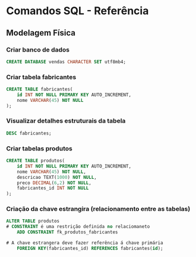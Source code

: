 # Comandos SQL - Referência

## Modelagem Física

### Criar banco de dados
```sql
CREATE DATABASE vendas CHARACTER SET utf8mb4;
```

### Criar tabela fabricantes

```sql
CREATE TABLE fabricantes(
    id INT NOT NULL PRIMARY KEY AUTO_INCREMENT,
    nome VARCHAR(45) NOT NULL
);
```

### Visualizar detalhes estruturais da tabela
```sql
DESC fabricantes;
```

### Criar tabelas produtos
```sql
CREATE TABLE produtos(
    id INT NOT NULL PRIMARY KEY AUTO_INCREMENT,
    nome VARCHAR(45) NOT NULL,
    descricao TEXT(1000) NOT NULL,
    preco DECIMAL(6,2) NOT NULL,
    fabricantes_id INT NOT NULL
);
```

### Criação da chave estrangira (relacionamento entre as tabelas)
```sql
ALTER TABLE produtos
# CONSTRAINT é uma restrição definida no relaciomaneto
    ADD CONSTRAINT fk_produtos_fabricantes

# A chave estrangera deve fazer referência á chave primária
    FOREIGN KEY(fabricantes_id) REFERENCES fabricantes(id);
```